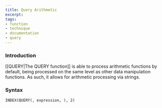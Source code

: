 ```yaml
---
title: Query Arithmetic
excerpt: 
tags:
- function
- technique
- documentation
- query
---
```


### Introduction

[[QUERY|The QUERY function]] is able to process arithmetic functions by default, being processed on the same level as other data manipulation functions. As such, it allows for arithmetic processing via strings.

### Syntax

```
INDEX(QUERY(, expression, ), 2)
```

